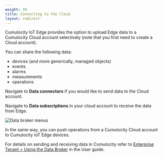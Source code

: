 ```yaml
---
weight: 30
title: Connecting to the Cloud
layout: redirect
---
```


Cumulocity IoT Edge provides the option to upload Edge data to a Cumulocity Cloud account selectively (note that you first need to create a Cloud account).

You can share the following data:

* devices (and more generically, managed objects)
* events
* alarms
* measurements
* operations

Navigate to **Data connectors** if you would like to send data to the Cloud account. 

Navigate to **Data subscriptions** in your cloud account to receive the data from Edge.

<img src="/images/users-guide/data-broker-navigator.png" alt="Data broker menus">

In the same way, you can push operations from a Cumulocity Cloud account to Cumulocity IoT Edge devices.
 
For details on sending and receiving data in Cumulocity refer to [Enterprise Tenant > Using the Data Broker](/guides/users-guide/enterprise-edition#data-broker) in the User guide.







